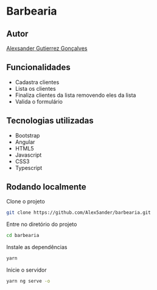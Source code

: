 # Barbearia

## Autor

[Alexsander Gutierrez Gonçalves](https://github.com/Alex5ander)

## Funcionalidades

- Cadastra clientes
- Lista os clientes
- Finaliza clientes da lista removendo eles da lista
- Valida o formulário

## Tecnologias utilizadas

- Bootstrap
- Angular 
- HTML5
- Javascript
- CSS3
- Typescript

## Rodando localmente

Clone o projeto

```bash
git clone https://github.com/Alex5ander/barbearia.git
```

Entre no diretório do projeto

```bash
cd barbearia
```

Instale as dependências

```bash
yarn 
```

Inicie o servidor

```bash
yarn ng serve -o
```